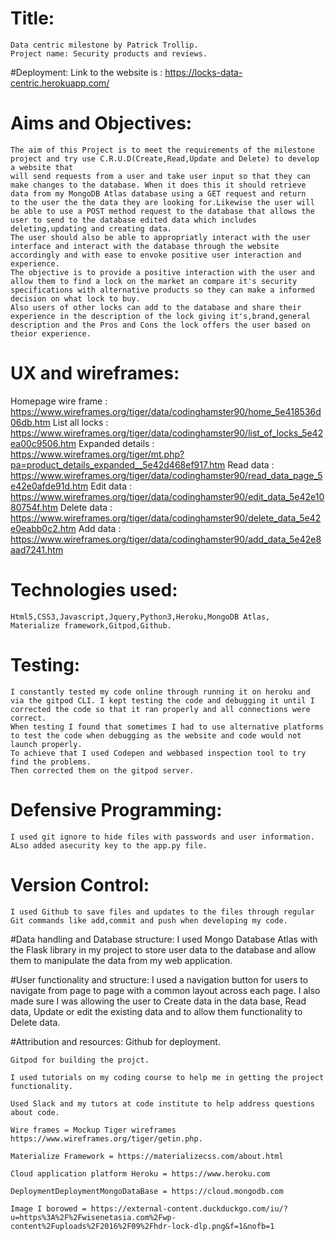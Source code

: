 # Title:
    Data centric milestone by Patrick Trollip.
    Project name: Security products and reviews.

#Deployment:
    Link to the website is : https://locks-data-centric.herokuapp.com/

# Aims and Objectives:
    The aim of this Project is to meet the requirements of the milestone project and try use C.R.U.D(Create,Read,Update and Delete) to develop a website that 
    will send requests from a user and take user input so that they can make changes to the database. When it does this it should retrieve data from my MongoDB Atlas database using a GET request and return 
    to the user the the data they are looking for.Likewise the user will be able to use a POST method request to the database that allows the user to send to the database edited data which includes deleting,updating and creating data.
    The user should also be able to appropriatly interact with the user interface and interact with the database through the website accordingly and with ease to envoke positive user interaction and experience.
    The objective is to provide a positive interaction with the user and allow them to find a lock on the market an compare it's security specifications with alternative products so they can make a informed decision on what lock to buy.
    Also users of other locks can add to the database and share their experience in the description of the lock giving it's,brand,general description and the Pros and Cons the lock offers the user based on theior experience.

# UX and wireframes:

Homepage wire frame : https://www.wireframes.org/tiger/data/codinghamster90/home_5e418536d06db.htm
List all locks : https://www.wireframes.org/tiger/data/codinghamster90/list_of_locks_5e42ea00c9506.htm 
Expanded details : https://www.wireframes.org/tiger/mt.php?pa=product_details_expanded__5e42d468ef917.htm
Read data : https://www.wireframes.org/tiger/data/codinghamster90/read_data_page_5e42e0afde91d.htm 
Edit data : https://www.wireframes.org/tiger/data/codinghamster90/edit_data_5e42e1080754f.htm 
Delete data : https://www.wireframes.org/tiger/data/codinghamster90/delete_data_5e42e0eabb0c2.htm 
Add data : https://www.wireframes.org/tiger/data/codinghamster90/add_data_5e42e8aad7241.htm 

# Technologies used:
    Html5,CSS3,Javascript,Jquery,Python3,Heroku,MongoDB Atlas,
    Materialize framework,Gitpod,Github.

# Testing:
    I constantly tested my code online through running it on heroku and via the gitpod CLI. I kept testing the code and debugging it until I 
    corrected the code so that it ran properly and all connections were correct.
    When testing I found that sometimes I had to use alternative platforms to test the code when debugging as the website and code would not launch properly. 
    To achieve that I used Codepen and webbased inspection tool to try find the problems.
    Then corrected them on the gitpod server.

# Defensive Programming:
    I used git ignore to hide files with passwords and user information. ALso added asecurity key to the app.py file.

# Version Control:
    I used Github to save files and updates to the files through regular Git commands like add,commit and push when developing my code.

#Data handling and Database structure:
    I used Mongo Database Atlas with the Flask library in my project to store user data to the database and allow them to manipulate the data from my
    web application.

#User functionality and structure:
    I used a navigation button for users to navigate from page to page with a common layout across each page.
    I also made sure I was allowing the user to Create data in the data base, Read data, Update or edit the existing data and to allow them functionality to Delete data.

#Attribution and resources:
    Github for deployment.

    Gitpod for building the projct.

    I used tutorials on my coding course to help me in getting the project functionality.

    Used Slack and my tutors at code institute to help address questions about code.

    Wire frames = Mockup Tiger wireframes https://www.wireframes.org/tiger/getin.php.

    Materialize Framework = https://materializecss.com/about.html

    Cloud application platform Heroku = https://www.heroku.com

    DeploymentDeploymentMongoDataBase = https://cloud.mongodb.com

    Image I borowed = https://external-content.duckduckgo.com/iu/?u=https%3A%2F%2Fwisenetasia.com%2Fwp-content%2Fuploads%2F2016%2F09%2Fhdr-lock-dlp.png&f=1&nofb=1

